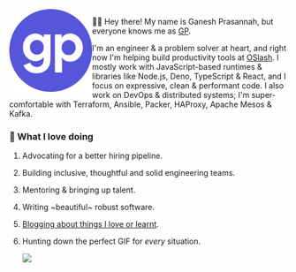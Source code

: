 <img align="left" width="150" height="150" alt="GP" src="https://raw.githubusercontent.com/paambaati/paambaati/master/httgp.svg"/>

👋🏽  Hey there! My name is Ganesh Prasannah, but everyone knows me as [GP](https://httgp.com). 

I'm an engineer & a problem solver at heart, and right now I'm helping build productivity tools at [OSlash](https://oslash.com/). I mostly work with JavaScript-based runtimes & libraries like Node.js, Deno, TypeScript & React, and I focus on expressive, clean & performant code. I also work on DevOps & distributed systems; I'm super-comfortable with Terraform, Ansible, Packer, HAProxy, Apache Mesos & Kafka.

### 💬 What I love doing

1. Advocating for a better hiring pipeline.
2. Building inclusive, thoughtful and solid engineering teams.
3. Mentoring & bringing up talent.
4. Writing ~beautiful~ robust software.
5. [Blogging about things I love or learnt](https://httgp.com/).
6. Hunting down the perfect GIF for _every_ situation.

    ![](https://thumbs.gfycat.com/ContentUnsightlyElephantbeetle-max-1mb.gif)
